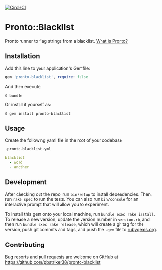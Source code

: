 [![CircleCI](https://circleci.com/gh/pbstriker38/pronto-blacklist.svg?style=svg)](https://circleci.com/gh/pbstriker38/pronto-blacklist)

# Pronto::Blacklist

Pronto runner to flag strings from a blacklist. [What is Pronto?](https://github.com/prontolabs/pronto)

## Installation

Add this line to your application's Gemfile:

```ruby
gem 'pronto-blacklist', require: false
```

And then execute:

    $ bundle

Or install it yourself as:

    $ gem install pronto-blacklist

## Usage

Create the following yaml file in the root of your codebase

`.pronto-blacklist.yml`
```yaml
blacklist
  - word
  - another
```

## Development

After checking out the repo, run `bin/setup` to install dependencies. Then, run `rake spec` to run the tests. You can also run `bin/console` for an interactive prompt that will allow you to experiment.

To install this gem onto your local machine, run `bundle exec rake install`. To release a new version, update the version number in `version.rb`, and then run `bundle exec rake release`, which will create a git tag for the version, push git commits and tags, and push the `.gem` file to [rubygems.org](https://rubygems.org).

## Contributing

Bug reports and pull requests are welcome on GitHub at https://github.com/pbstriker38/pronto-blacklist.
